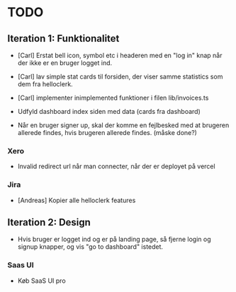 # TODO

## Iteration 1: Funktionalitet

- [Carl] Erstat bell icon, symbol etc i headeren med en "log in" knap når der ikke er en bruger logget ind.
- [Carl] lav simple stat cards til forsiden, der viser samme statistics som dem fra helloclerk.
- [Carl] implementer inimplemented funktioner i filen lib/invoices.ts

- Udfyld dashboard index siden med data (cards fra dashboard)
- Når en bruger signer up, skal der komme en fejlbesked med at brugeren allerede findes, hvis brugeren allerede findes. (måske done?)

### Xero
- Invalid redirect url når man connecter, når der er deployet på vercel

### Jira
- [Andreas] Kopier alle helloclerk features

## Iteration 2: Design
- Hvis bruger er logget ind og er på landing page, så fjerne login og signup knapper, og vis "go to dashboard" istedet.

### Saas UI
- Køb SaaS UI pro